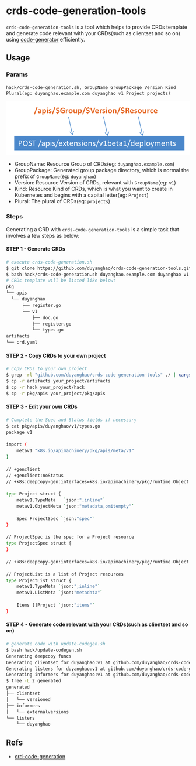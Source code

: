crds-code-generation-tools
=========================

`crds-code-generation-tools` is a tool which helps to provide CRDs template and generate code relevant with your CRDs(such as clientset and so on) using [code-generator](https://github.com/kubernetes/code-generator) efficiently.

## Usage

### Params

```
hack/crds-code-generation.sh, GroupName GroupPackage Version Kind Plural(eg: duyanghao.example.com duyanghao v1 Project projects)
```

![](images/kubernetes-group-version.png)

* GroupName: Resource Group of CRDs(eg: `duyanghao.example.com`)
* GroupPackage: Generated group package directory, which is normal the prefix of `GroupName`(eg: `duyanghao`)
* Version: Resource Version of CRDs, relevant with `GroupName`(eg: `v1`)
* Kind: Resource Kind of CRDs, which is what you want to create in Kubernetes and begins with a capital letter(eg: `Project`)
* Plural: The plural of CRDs(eg: `projects`)

### Steps

Generating a CRD with `crds-code-generation-tools` is a simple task that involves a few steps as below:

#### STEP 1 - Generate CRDs

```bash
# execute crds-code-generation.sh
$ git clone https://github.com/duyanghao/crds-code-generation-tools.git && cd crds-code-generation-tools
$ bash hack/crds-code-generation.sh duyanghao.example.com duyanghao v1 Project projects
# CRDs template will be listed like below:
pkg
└── apis
  └── duyanghao
      ├── register.go
      └── v1
          ├── doc.go
          ├── register.go
          └── types.go 
artifacts
└── crd.yaml
```

#### STEP 2 - Copy CRDs to your own project

```bash
# copy CRDs to your own project
$ grep -rl "github.com/duyanghao/crds-code-generation-tools" ./ | xargs sed -i '' 's/github.com\/duyanghao\/crds-code-generation-tools/your_project/g'
$ cp -r artifacts your_project/artifacts
$ cp -r hack your_project/hack
$ cp -r pkg/apis your_project/pkg/apis
```
 
#### STEP 3 - Edit your own CRDs

```bash
# Complete the Spec and Status fields if necessary 
$ cat pkg/apis/duyanghao/v1/types.go
package v1

import (
	metav1 "k8s.io/apimachinery/pkg/apis/meta/v1"
)

// +genclient
// +genclient:noStatus
// +k8s:deepcopy-gen:interfaces=k8s.io/apimachinery/pkg/runtime.Object

type Project struct {
	metav1.TypeMeta   `json:",inline"`
	metav1.ObjectMeta `json:"metadata,omitempty"`

	Spec ProjectSpec `json:"spec"`
}

// ProjectSpec is the spec for a Project resource
type ProjectSpec struct {
}

// +k8s:deepcopy-gen:interfaces=k8s.io/apimachinery/pkg/runtime.Object

// ProjectList is a list of Project resources
type ProjectList struct {
	metav1.TypeMeta `json:",inline"`
	metav1.ListMeta `json:"metadata"`

	Items []Project `json:"items"`
}
```

#### STEP 4 - Generate code relevant with your CRDs(such as clientset and so on)

```bash
# generate code with update-codegen.sh
$ bash hack/update-codegen.sh
Generating deepcopy funcs
Generating clientset for duyanghao:v1 at github.com/duyanghao/crds-code-generation-tools/generated/clientset
Generating listers for duyanghao:v1 at github.com/duyanghao/crds-code-generation-tools/generated/listers
Generating informers for duyanghao:v1 at github.com/duyanghao/crds-code-generation-tools/generated/informers
$ tree -L 2 generated
generated
├── clientset
│   └── versioned
├── informers
│   └── externalversions
└── listers
    └── duyanghao
```

## Refs

* [crd-code-generation](https://github.com/openshift-evangelists/crd-code-generation)
